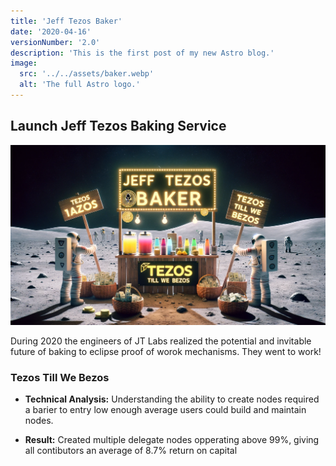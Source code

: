 ```yaml
---
title: 'Jeff Tezos Baker'
date: '2020-04-16'
versionNumber: '2.0'
description: 'This is the first post of my new Astro blog.'
image:
  src: '../../assets/baker.webp'
  alt: 'The full Astro logo.'
---
```


## Launch Jeff Tezos Baking Service

![JEFF TEZOS IS BORN](../../assets/baker.webp)

During 2020 the engineers of JT Labs realized the potential and invitable future of baking to eclipse proof of worok mechanisms. They went to work!

### Tezos Till We Bezos

- **Technical Analysis:** Understanding the ability to create nodes required a barier to entry low enough average users could build and maintain nodes.

- **Result:** Created multiple delegate nodes opperating above 99%, giving all contibutors an average of 8.7% return on capital 
